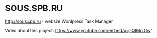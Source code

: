 # SOUS.SPB.RU

http://sous.spb.ru - website Wordpress Task Manager

Video about this project:
https://www.youtube.com/embed/uiq-QIMrZGw"
